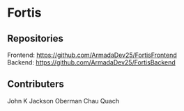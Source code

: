 # Fortis

## Repositories
Frontend: https://github.com/ArmadaDev25/FortisFrontend <br>
Backend: https://github.com/ArmadaDev25/FortisBackend



## Contributers
John K
Jackson Oberman
Chau Quach

